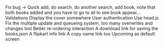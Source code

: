 Fix bug -> Quick add, do search, do another search, add book, note that both books added and you have to go to all to see book appear...
Validations
Display the cover somewhere
User authentication
Use head.js
Fix the multiple update and queueing system, too many overwrites and changes lost
Better re-ordering interaction
A download link for saving the books.json
A flipkart info link
A copy name link too
Upcoming as default screen